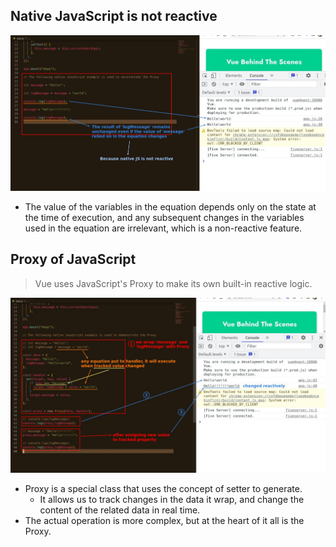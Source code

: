 ## **Native JavaScript is not reactive**

![Alt native JS is not reactive](pic/01.jpg)

- The value of the variables in the equation depends only on the state at the time of execution, and any subsequent changes in the variables used in the equation are irrelevant, which is a non-reactive feature.

## **Proxy of JavaScript**

> Vue uses JavaScript's Proxy to make its own built-in reactive logic.

![Alt explain proxy of JS](pic/02.jpg)

- Proxy is a special class that uses the concept of setter to generate.
  - It allows us to track changes in the data it wrap, and change the content of the related data in real time.
- The actual operation is more complex, but at the heart of it all is the Proxy.
